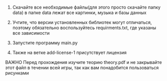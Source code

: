 1) Скачайте все необходимые файлы(для этого просто скачайте папку data)
   в папке data лежат все картинки, музыка и базы данных
   
2) Учтите, что версии установленных библиотек могут отличаться,
   поэтому обязательно воспользуйтесь requirments.txt, где указаны
   все зависимости
3) Запустите программу main.py
4) Также на ветке add-license-1 присутствует лицензия

ВАЖНО
Перед прохождения изучите теорию theory.pdf и не закрывайте этот файл
в течении всей игры, так как вам понадобится пользоваться рисунками
